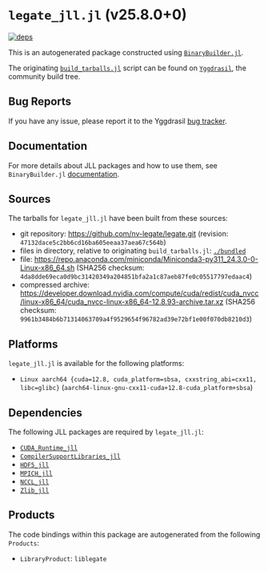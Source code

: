 # `legate_jll.jl` (v25.8.0+0)

[![deps](https://juliahub.com/docs/legate_jll/deps.svg)](https://juliahub.com/ui/Packages/General/legate_jll/)

This is an autogenerated package constructed using [`BinaryBuilder.jl`](https://github.com/JuliaPackaging/BinaryBuilder.jl).

The originating [`build_tarballs.jl`](https://github.com/JuliaPackaging/Yggdrasil/blob/112ef95a7a849862b73d70c3c875ceccb5d513ae/L/legate/build_tarballs.jl) script can be found on [`Yggdrasil`](https://github.com/JuliaPackaging/Yggdrasil/), the community build tree.

## Bug Reports

If you have any issue, please report it to the Yggdrasil [bug tracker](https://github.com/JuliaPackaging/Yggdrasil/issues).

## Documentation

For more details about JLL packages and how to use them, see `BinaryBuilder.jl` [documentation](https://docs.binarybuilder.org/stable/jll/).

## Sources

The tarballs for `legate_jll.jl` have been built from these sources:

* git repository: https://github.com/nv-legate/legate.git (revision: `47132dace5c2bb6cd16ba605eeaa37aea67c564b`)
* files in directory, relative to originating `build_tarballs.jl`: [`./bundled`](https://github.com/JuliaPackaging/Yggdrasil/tree/112ef95a7a849862b73d70c3c875ceccb5d513ae/L/legate/bundled)
* file: https://repo.anaconda.com/miniconda/Miniconda3-py311_24.3.0-0-Linux-x86_64.sh (SHA256 checksum: `4da8dde69eca0d9bc31420349a204851bfa2a1c87aeb87fe0c05517797edaac4`)
* compressed archive: https://developer.download.nvidia.com/compute/cuda/redist/cuda_nvcc/linux-x86_64/cuda_nvcc-linux-x86_64-12.8.93-archive.tar.xz (SHA256 checksum: `9961b3484b6b71314063709a4f9529654f96782ad39e72bf1e00f070db8210d3`)

## Platforms

`legate_jll.jl` is available for the following platforms:

* `Linux aarch64 {cuda=12.8, cuda_platform=sbsa, cxxstring_abi=cxx11, libc=glibc}` (`aarch64-linux-gnu-cxx11-cuda+12.8-cuda_platform+sbsa`)

## Dependencies

The following JLL packages are required by `legate_jll.jl`:

* [`CUDA_Runtime_jll`](https://github.com/JuliaBinaryWrappers/CUDA_Runtime_jll.jl)
* [`CompilerSupportLibraries_jll`](https://github.com/JuliaBinaryWrappers/CompilerSupportLibraries_jll.jl)
* [`HDF5_jll`](https://github.com/JuliaBinaryWrappers/HDF5_jll.jl)
* [`MPICH_jll`](https://github.com/JuliaBinaryWrappers/MPICH_jll.jl)
* [`NCCL_jll`](https://github.com/JuliaBinaryWrappers/NCCL_jll.jl)
* [`Zlib_jll`](https://github.com/JuliaBinaryWrappers/Zlib_jll.jl)

## Products

The code bindings within this package are autogenerated from the following `Products`:

* `LibraryProduct`: `liblegate`
